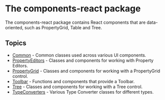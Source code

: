 # The components-react package

The components-react package contains React components that are data-oriented, such as PropertyGrid, Table and Tree.

## Topics

- [Common](./Common.md) - Common classes used across various UI components.
- [PropertyEditors](./PropertyEditors.md) - Classes and components for working with Property Editors.
- [PropertyGrid](./PropertyGrid.md) - Classes and components for working with a PropertyGrid control.
- [Toolbar](./Toolbar.md) - Functions and components that provide a Toolbar.
- [Tree](./Tree.md) - Classes and components for working with a Tree control.
- [TypeConverters](./TypeConverters.md) - Various Type Converter classes for different types.
